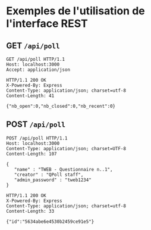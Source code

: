 # Exemples de l'utilisation de l'interface REST
GET ```/api/poll```
---------------

```
GET /api/poll HTTP/1.1
Host: localhost:3000
Accept: application/json

HTTP/1.1 200 OK
X-Powered-By: Express
Content-Type: application/json; charset=utf-8
Content-Length: 41

{"nb_open":0,"nb_closed":0,"nb_recent":0}
```

POST ```/api/poll```
------------------

```
POST /api/poll HTTP/1.1
Host: localhost:3000
Content-Type: application/json; charset=UTF-8
Content-Length: 107

{
   "name" : "TWEB - Questionnaire n..1",
   "creator" : "QPoll staff",
   "admin_password" : "tweb1234"
}

HTTP/1.1 200 OK
X-Powered-By: Express
Content-Type: application/json; charset=utf-8
Content-Length: 33

{"id":"5634abe6e4530b2459ce91e5"}
```